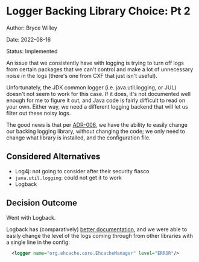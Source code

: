 # Logger Backing Library Choice: Pt 2

Author: Bryce Willey

Date: 2022-08-16

Status: Implemented

An issue that we consistently have with logging is trying to turn off logs
from certain packages that we can't control and make a lot of unnecessary noise in the logs (there's one from CXF that just isn't useful).

Unfortunately, the JDK common logger (i.e. java.util.logging, or JUL) doesn't not seem to work for this case. If it does, it's not documented well enough for me to figure it out, and Java code is fairly difficult to read on your own. Either way, we need a different logging backend that will let us filter out these noisy logs.

The good news is that per [ADR-006](006-slf4j-as-logger-and-jdk-backing.md),
we have the ability to easily change our backing logging library, without changing the code; we only need to change what library is installed, and
the configuration file.

## Considered Alternatives

* Log4j: not going to consider after their security fiasco
* `java.util.logging`: could not get it to work
* Logback

## Decision Outcome

Went with Logback.

Logback has (comparatively) [better documentation](https://logback.qos.ch/manual/index.html), and we were able to easily change the level of the logs
coming through from other libraries with a single line in the config:

```xml
  <logger name="org.ehcache.core.EhcacheManager" level="ERROR"/>
```
